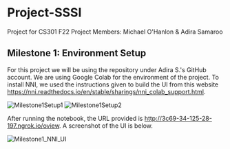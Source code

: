 # Project-SSSI
Project for CS301 F22
Project Members: Michael O'Hanlon & Adira Samaroo

<h2>Milestone 1: Environment Setup</h2>

For this project we will be using the repository under Adira S.'s GitHub account. We are using Google Colab for the environment of the project. 
To install NNI, we used the instructions given to build the UI from this website https://nni.readthedocs.io/en/stable/sharings/nni_colab_support.html.

![Milestone1Setup1](https://user-images.githubusercontent.com/99360967/199526895-7c8023e5-3a4a-4732-971a-c9107543ae82.png)
![Milestone1Setup2](https://user-images.githubusercontent.com/99360967/199526909-66c8b2c4-a0c4-4c5c-ac90-66db841ef9ab.png)

After running the notebook, the URL provided is http://3c69-34-125-28-197.ngrok.io/oview. A screenshot of the UI is below.

![Milestone1_NNI_UI](https://user-images.githubusercontent.com/99360967/199527187-4f64a909-541e-496e-9ebb-aad444fe5153.png)
